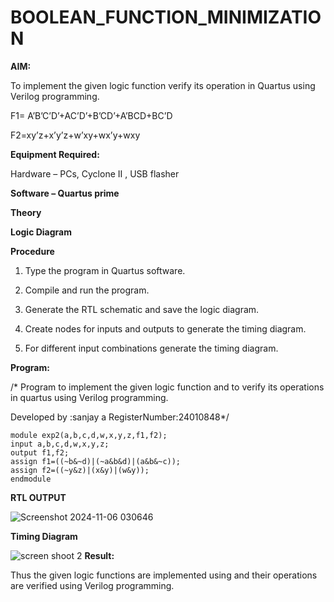 # BOOLEAN_FUNCTION_MINIMIZATION

**AIM:**

To implement the given logic function verify its operation in Quartus using Verilog programming.

F1= A’B’C’D’+AC’D’+B’CD’+A’BCD+BC’D 

F2=xy’z+x’y’z+w’xy+wx’y+wxy

**Equipment Required:**

Hardware – PCs, Cyclone II , USB flasher

**Software – Quartus prime**

**Theory**

**Logic Diagram**

**Procedure**

1.	Type the program in Quartus software.

2.	Compile and run the program.

3.	Generate the RTL schematic and save the logic diagram.

4.	Create nodes for inputs and outputs to generate the timing diagram.

5.	For different input combinations generate the timing diagram.


**Program:**

/* Program to implement the given logic function and to verify its operations in quartus using Verilog programming. 

Developed by :sanjay a RegisterNumber:24010848*/
```
module exp2(a,b,c,d,w,x,y,z,f1,f2);
input a,b,c,d,w,x,y,z;
output f1,f2;
assign f1=((~b&~d)|(~a&b&d)|(a&b&~c)); 
assign f2=((~y&z)|(x&y)|(w&y));
endmodule
```

**RTL OUTPUT**

![Screenshot 2024-11-06 030646](https://github.com/user-attachments/assets/02b82286-165b-42d7-9202-bede6d0cc216)




**Timing Diagram**

![screen shoot 2](https://github.com/user-attachments/assets/6151b8e5-c737-4a6a-8c27-6d24b347e2a7)
**Result:**

Thus the given logic functions are implemented using and their operations are verified using Verilog programming.

